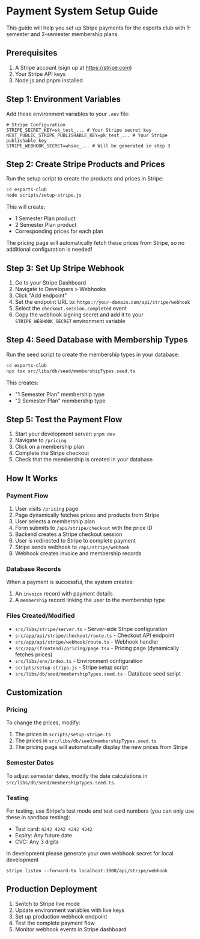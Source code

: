# Payment System Setup Guide

This guide will help you set up Stripe payments for the esports club with 1-semester and 2-semester membership plans.

## Prerequisites

1. A Stripe account (sign up at https://stripe.com)
2. Your Stripe API keys
3. Node.js and pnpm installed

## Step 1: Environment Variables

Add these environment variables to your `.env` file:

```env
# Stripe Configuration
STRIPE_SECRET_KEY=sk_test_... # Your Stripe secret key
NEXT_PUBLIC_STRIPE_PUBLISHABLE_KEY=pk_test_... # Your Stripe publishable key
STRIPE_WEBHOOK_SECRET=whsec_... # Will be generated in step 3
```

## Step 2: Create Stripe Products and Prices

Run the setup script to create the products and prices in Stripe:

```bash
cd esports-club
node scripts/setup-stripe.js
```

This will create:

-   1 Semester Plan product
-   2 Semester Plan product
-   Corresponding prices for each plan

The pricing page will automatically fetch these prices from Stripe, so no additional configuration is needed!

## Step 3: Set Up Stripe Webhook

1. Go to your Stripe Dashboard
2. Navigate to Developers > Webhooks
3. Click "Add endpoint"
4. Set the endpoint URL to: `https://your-domain.com/api/stripe/webhook`
5. Select the `checkout.session.completed` event
6. Copy the webhook signing secret and add it to your `STRIPE_WEBHOOK_SECRET` environment variable

## Step 4: Seed Database with Membership Types

Run the seed script to create the membership types in your database:

```bash
cd esports-club
npx tsx src/libs/db/seed/membershipTypes.seed.ts
```

This creates:

-   "1 Semester Plan" membership type
-   "2 Semester Plan" membership type

## Step 5: Test the Payment Flow

1. Start your development server: `pnpm dev`
2. Navigate to `/pricing`
3. Click on a membership plan
4. Complete the Stripe checkout
5. Check that the membership is created in your database

## How It Works

### Payment Flow

1. User visits `/pricing` page
2. Page dynamically fetches prices and products from Stripe
3. User selects a membership plan
4. Form submits to `/api/stripe/checkout` with the price ID
5. Backend creates a Stripe checkout session
6. User is redirected to Stripe to complete payment
7. Stripe sends webhook to `/api/stripe/webhook`
8. Webhook creates invoice and membership records

### Database Records

When a payment is successful, the system creates:

1. An `invoice` record with payment details
2. A `membership` record linking the user to the membership type

### Files Created/Modified

-   `src/libs/stripe/server.ts` - Server-side Stripe configuration
-   `src/app/api/stripe/checkout/route.ts` - Checkout API endpoint
-   `src/app/api/stripe/webhook/route.ts` - Webhook handler
-   `src/app/(frontend)/pricing/page.tsx` - Pricing page (dynamically fetches prices)
-   `src/libs/env/index.ts` - Environment configuration
-   `scripts/setup-stripe.js` - Stripe setup script
-   `src/libs/db/seed/membershipTypes.seed.ts` - Database seed script

## Customization

### Pricing

To change the prices, modify:

1. The prices in `scripts/setup-stripe.ts`
2. The prices in `src/libs/db/seed/membershipTypes.seed.ts`
3. The pricing page will automatically display the new prices from Stripe

### Semester Dates

To adjust semester dates, modify the date calculations in `src/libs/db/seed/membershipTypes.seed.ts`.

### Testing

For testing, use Stripe's test mode and test card numbers (you can only use these in sandbox testing):

-   Test card: `4242 4242 4242 4242`
-   Expiry: Any future date
-   CVC: Any 3 digits

In development please generate your own webhook secret for local development

`stripe listen --forward-to localhost:3000/api/stripe/webhook`

## Production Deployment

1. Switch to Stripe live mode
2. Update environment variables with live keys
3. Set up production webhook endpoint
4. Test the complete payment flow
5. Monitor webhook events in Stripe dashboard
